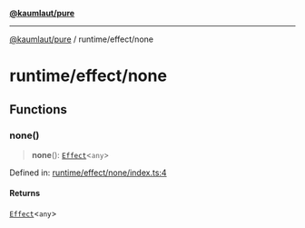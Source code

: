 [**@kaumlaut/pure**](../../README.md)

***

[@kaumlaut/pure](../../README.md) / runtime/effect/none

# runtime/effect/none

## Functions

### none()

> **none**(): [`Effect`](../effect.md#effect)\<`any`\>

Defined in: [runtime/effect/none/index.ts:4](https://github.com/maxkaemmerer/pure/blob/ce8c2b2e9b3856498ea6d1a0b426cbea8b75dcf0/src/runtime/effect/none/index.ts#L4)

#### Returns

[`Effect`](../effect.md#effect)\<`any`\>
